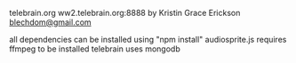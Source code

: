 telebrain.org
ww2.telebrain.org:8888
by Kristin Grace Erickson
blechdom@gmail.com

all dependencies can be installed using "npm install"
audiosprite.js requires ffmpeg to be installed
telebrain uses mongodb